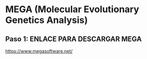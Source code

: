 
# MEGA (Molecular Evolutionary Genetics Analysis)

## Paso 1: ENLACE PARA DESCARGAR MEGA
https://www.megasoftware.net/

#



